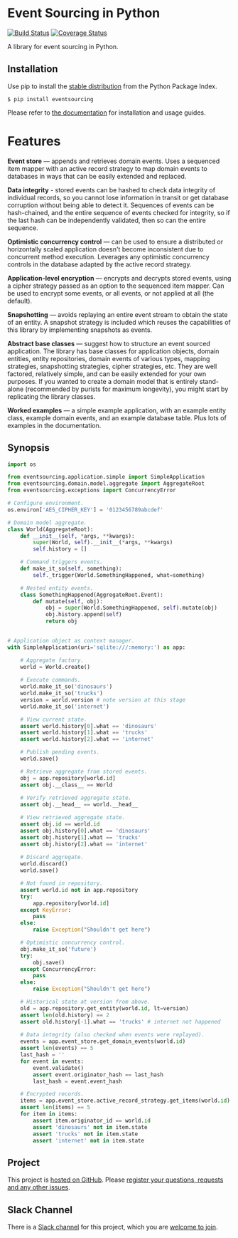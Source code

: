 # Event Sourcing in Python

[![Build Status](https://secure.travis-ci.org/johnbywater/eventsourcing.png)](https://travis-ci.org/johnbywater/eventsourcing)
[![Coverage Status](https://coveralls.io/repos/github/johnbywater/eventsourcing/badge.svg)](https://coveralls.io/github/johnbywater/eventsourcing)

A library for event sourcing in Python.

## Installation

Use pip to install the [stable distribution](https://pypi.python.org/pypi/eventsourcing) from
the Python Package Index.

    $ pip install eventsourcing

Please refer to [the documentation](http://eventsourcing.readthedocs.io/) for installation and usage guides.

# Features

**Event store** — appends and retrieves domain events. Uses a
sequenced item mapper with an active record strategy to map domain events
to databases in ways that can be easily extended and replaced.

**Data integrity** - stored events can be hashed to check data integrity of individual
records, so you cannot lose information in transit or get database corruption without
being able to detect it. Sequences of events can be hash-chained, and the entire sequence
of events checked for integrity, so if the last hash can be independently validated, then
so can the entire sequence.

**Optimistic concurrency control** — can be used to ensure a distributed or
horizontally scaled application doesn't become inconsistent due to concurrent
method execution. Leverages any optimistic concurrency controls in the database
adapted by the active record strategy.

**Application-level encryption** — encrypts and decrypts stored events, using a cipher
strategy passed as an option to the sequenced item mapper. Can be used to encrypt some
events, or all events, or not applied at all (the default).

**Snapshotting** — avoids replaying an entire event stream to
obtain the state of an entity. A snapshot strategy is included which reuses
the capabilities of this library by implementing snapshots as events.

**Abstract base classes** — suggest how to structure an event sourced application.
The library has base classes for application objects, domain entities, entity repositories,
domain events of various types, mapping strategies, snapshotting strategies, cipher strategies,
etc. They are well factored, relatively simple, and can be easily extended for your own
purposes. If you wanted to create a domain model that is entirely stand-alone (recommended by
purists for maximum longevity), you might start by replicating the library classes.

**Worked examples** — a simple example application, with an example entity class,
example domain events, and an example database table. Plus lots of examples in the documentation. 


## Synopsis

```python
import os

from eventsourcing.application.simple import SimpleApplication
from eventsourcing.domain.model.aggregate import AggregateRoot
from eventsourcing.exceptions import ConcurrencyError

# Configure environment.
os.environ['AES_CIPHER_KEY'] = '0123456789abcdef'

# Domain model aggregate.
class World(AggregateRoot):
    def __init__(self, *args, **kwargs):
        super(World, self).__init__(*args, **kwargs)
        self.history = []

    # Command triggers events.
    def make_it_so(self, something):
        self._trigger(World.SomethingHappened, what=something)

    # Nested entity events.
    class SomethingHappened(AggregateRoot.Event):
        def mutate(self, obj):
            obj = super(World.SomethingHappened, self).mutate(obj)
            obj.history.append(self)
            return obj
            

# Application object as context manager.
with SimpleApplication(uri='sqlite:///:memory:') as app:

    # Aggregate factory.
    world = World.create()
    
    # Execute commands.
    world.make_it_so('dinosaurs')
    world.make_it_so('trucks')
    version = world.version # note version at this stage
    world.make_it_so('internet')

    # View current state.
    assert world.history[0].what == 'dinosaurs'
    assert world.history[1].what == 'trucks'
    assert world.history[2].what == 'internet'

    # Publish pending events.
    world.save()

    # Retrieve aggregate from stored events.
    obj = app.repository[world.id]
    assert obj.__class__ == World
    
    # Verify retrieved aggregate state.
    assert obj.__head__ == world.__head__

    # View retrieved aggregate state.
    assert obj.id == world.id
    assert obj.history[0].what == 'dinosaurs'
    assert obj.history[1].what == 'trucks'
    assert obj.history[2].what == 'internet'
    
    # Discard aggregate.
    world.discard()
    world.save()

    # Not found in repository. 
    assert world.id not in app.repository
    try:
        app.repository[world.id]
    except KeyError:
        pass
    else:
        raise Exception("Shouldn't get here")

    # Optimistic concurrency control.
    obj.make_it_so('future')
    try:
        obj.save()
    except ConcurrencyError:
        pass
    else:
        raise Exception("Shouldn't get here")

    # Historical state at version from above.
    old = app.repository.get_entity(world.id, lt=version)
    assert len(old.history) == 2
    assert old.history[-1].what == 'trucks' # internet not happened
    
    # Data integrity (also checked when events were replayed).
    events = app.event_store.get_domain_events(world.id)
    assert len(events) == 5
    last_hash = ''
    for event in events:
        event.validate()
        assert event.originator_hash == last_hash
        last_hash = event.event_hash

    # Encrypted records.
    items = app.event_store.active_record_strategy.get_items(world.id)
    assert len(items) == 5
    for item in items:
        assert item.originator_id == world.id
        assert 'dinosaurs' not in item.state
        assert 'trucks' not in item.state
        assert 'internet' not in item.state
```

## Project

This project is [hosted on GitHub](https://github.com/johnbywater/eventsourcing).
Please [register your questions, requests and any other issues](https://github.com/johnbywater/eventsourcing/issues).

## Slack Channel

There is a [Slack channel](https://eventsourcinginpython.slack.com/messages/@slackbot/) for this project, which you are [welcome to join](https://join.slack.com/t/eventsourcinginpython/shared_invite/enQtMjczNTc2MzcxNDI0LTUwZGQ4MDk0ZDJmZmU0MjM4MjdmOTBlZGI0ZTY4NWIxMGFkZTcwNmUxM2U4NGM3YjY5MTVmZTBiYzljZjI3ZTE).

